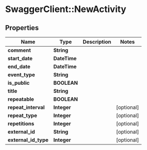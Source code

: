 # SwaggerClient::NewActivity

## Properties
Name | Type | Description | Notes
------------ | ------------- | ------------- | -------------
**comment** | **String** |  | 
**start_date** | **DateTime** |  | 
**end_date** | **DateTime** |  | 
**event_type** | **String** |  | 
**is_public** | **BOOLEAN** |  | 
**title** | **String** |  | 
**repeatable** | **BOOLEAN** |  | 
**repeat_interval** | **Integer** |  | [optional] 
**repeat_type** | **Integer** |  | [optional] 
**repetitions** | **Integer** |  | [optional] 
**external_id** | **String** |  | [optional] 
**external_id_type** | **Integer** |  | [optional] 


